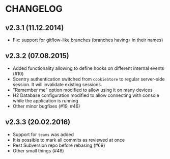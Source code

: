 # CHANGELOG

## v2.3.1 (11.12.2014)
- Fix: support for gitflow-like branches (branches having`/` in their names)

## v2.3.2 (07.08.2015)
- Added functionality allowing to define hooks on different internal events (#10)
- Scentry authentication switched from `cookieStore` to regular server-side session. It will invalidate existing sessions.
- "Remember me" option modified to allow using it on many devices
- H2 Database configuration modified to allow connecting with console while the application is running
- Other minor bugfixes (#19, #46)

## v2.3.3 (20.02.2016)
 - Support for `teams` was added
 - It is possible to mark all commits as reviewed at once
 - Rest Subversion repo before rebasing (#69)
 - Other small things (#48)
